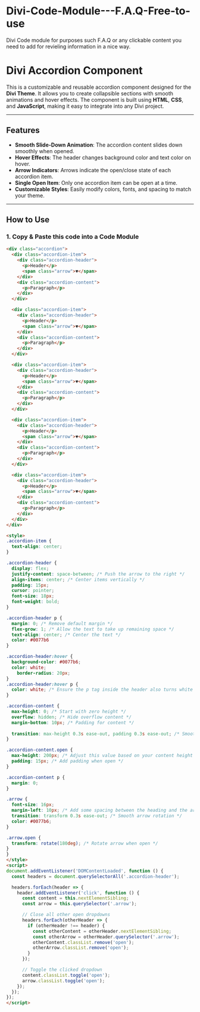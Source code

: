 # Divi-Code-Module---F.A.Q-Free-to-use
Divi Code module for purposes such F.A.Q or any clickable content you need to add for revieling information in a nice way.


# Divi Accordion Component

This is a customizable and reusable accordion component designed for the **Divi Theme**. It allows you to create collapsible sections with smooth animations and hover effects. The component is built using **HTML**, **CSS**, and **JavaScript**, making it easy to integrate into any Divi project.

---

## Features

- **Smooth Slide-Down Animation**: The accordion content slides down smoothly when opened.
- **Hover Effects**: The header changes background color and text color on hover.
- **Arrow Indicators**: Arrows indicate the open/close state of each accordion item.
- **Single Open Item**: Only one accordion item can be open at a time.
- **Customizable Styles**: Easily modify colors, fonts, and spacing to match your theme.

---

## How to Use

### 1. Copy & Paste this code into a Code Module

```html
<div class="accordion">
  <div class="accordion-item">
    <div class="accordion-header">
      <p>Header</p>
      <span class="arrow">▼</span>
    </div>
    <div class="accordion-content">
      <p>Paragraph</p>
    </div>
  </div>

  <div class="accordion-item">
    <div class="accordion-header">
      <p>Header</p>
      <span class="arrow">▼</span>
    </div>
    <div class="accordion-content">
      <p>Paragraph</p>
    </div>
  </div>

  <div class="accordion-item">
    <div class="accordion-header">
      <p>Header</p>
      <span class="arrow">▼</span>
    </div>
    <div class="accordion-content">
      <p>Paragraph</p>
    </div>
  </div>

  <div class="accordion-item">
    <div class="accordion-header">
      <p>Header</p>
      <span class="arrow">▼</span>
    </div>
    <div class="accordion-content">
      <p>Paragraph</p>
    </div>
  </div>

  <div class="accordion-item">
    <div class="accordion-header">
      <p>Header</p>
      <span class="arrow">▼</span>
    </div>
    <div class="accordion-content">
      <p>Paragraph</p>
    </div>
  </div>
</div>

<style>
.accordion-item {
  text-align: center;
}

.accordion-header {
  display: flex;
  justify-content: space-between; /* Push the arrow to the right */
  align-items: center; /* Center items vertically */
  padding: 15px;
  cursor: pointer;
  font-size: 18px;
  font-weight: bold;
}

.accordion-header p {
  margin: 0; /* Remove default margin */
  flex-grow: 1; /* Allow the text to take up remaining space */
  text-align: center; /* Center the text */
  color: #0077b6
}

.accordion-header:hover {
  background-color: #0077b6;
  color: white;
	border-radius: 20px;
}
.accordion-header:hover p {
  color: white; /* Ensure the p tag inside the header also turns white on hover */
}

.accordion-content {
  max-height: 0; /* Start with zero height */
  overflow: hidden; /* Hide overflow content */
  margin-bottom: 10px; /* Padding for content */
  
  transition: max-height 0.3s ease-out, padding 0.3s ease-out; /* Smooth transition */
}

.accordion-content.open {
  max-height: 200px; /* Adjust this value based on your content height */
  padding: 15px; /* Add padding when open */
}

.accordion-content p {
  margin: 0;
}

.arrow {
  font-size: 16px;
  margin-left: 10px; /* Add some spacing between the heading and the arrow */
  transition: transform 0.3s ease-out; /* Smooth arrow rotation */
  color: #0077b6;
}

.arrow.open {
  transform: rotate(180deg); /* Rotate arrow when open */
}
}
</style>
<script>
document.addEventListener('DOMContentLoaded', function () {
  const headers = document.querySelectorAll('.accordion-header');

  headers.forEach(header => {
    header.addEventListener('click', function () {
      const content = this.nextElementSibling;
      const arrow = this.querySelector('.arrow');

      // Close all other open dropdowns
      headers.forEach(otherHeader => {
        if (otherHeader !== header) {
          const otherContent = otherHeader.nextElementSibling;
          const otherArrow = otherHeader.querySelector('.arrow');
          otherContent.classList.remove('open');
          otherArrow.classList.remove('open');
        }
      });

      // Toggle the clicked dropdown
      content.classList.toggle('open');
      arrow.classList.toggle('open');
    });
  });
});
</script>
